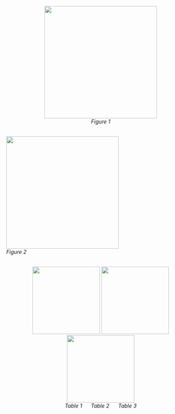 <p align="center">
  <img src="https://github.com/user-attachments/assets/27ef0e26-9ca3-42a1-ba04-9bd235c40929" width="300"/><br/>
  <i>Figure 1</i><br/><br/>

  <img src="https://github.com/user-attachments/assets/1759796f-d786-4a52-942d-f8f6a03020ed" width="300"/><br/>
  <i>Figure 2</i><br/><br/>
</p>

<p align="center">
  <img src="https://github.com/user-attachments/assets/123abc123abc123abc123abc123abc01" width="180"/>
  <img src="https://github.com/user-attachments/assets/123abc123abc123abc123abc123abc02" width="180"/>
  <img src="https://github.com/user-attachments/assets/123abc123abc123abc123abc123abc03" width="180"/><br/>
  <i>Table 1</i> &nbsp;&nbsp;&nbsp;&nbsp;
  <i>Table 2</i> &nbsp;&nbsp;&nbsp;&nbsp;
  <i>Table 3</i>
</p>
